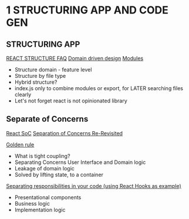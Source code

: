 # 1 STRUCTURING APP AND CODE GEN

## STRUCTURING APP

[REACT STRUCTURE FAQ](https://reactjs.org/docs/faq-structure.html)
[Domain driven design](https://css-tricks.com/domain-driven-design-with-react/])
[Modules](https://dev.to/jack/organizing-your-react-app-into-modules-d6n)

- Structure domain - feature level
- Structure by file type
- Hybrid structure?
- index.js only to combine modules or export, for LATER searching files clearly
- Let's not forget react is not opinionated library

## Separate of Concerns

[React SoC](https://blog.g2i.co/react-separation-of-concerns-78ec0545bf36)
[Separation of Concerns Re-Revisited](https://markus.oberlehner.net/blog/separation-of-concerns-re-revisited/)

[Golden rule](https://www.freecodecamp.org/news/how-the-golden-rule-of-react-components-can-help-you-write-better-code-127046b478eb/)

- What is tight coupling?
- Separating Concerns User Interface and Domain logic
- Leakage of domain logic
- Solved by lifting state, to a container

[Separating responsibilities in your code (using React Hooks as example)
](https://medium.com/@sairysss/react-separating-responsibilities-using-hooks-b9c90dbb3ab9)

- Presentational components
- Business logic
- Implementation logic
